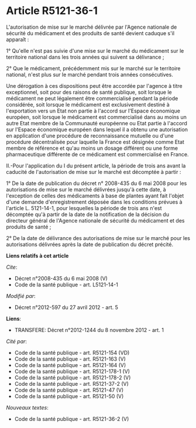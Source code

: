 # Article R5121-36-1

L'autorisation de mise sur le marché délivrée par l'Agence nationale de sécurité du médicament et des produits de santé
devient caduque s'il apparaît : 

1° Qu'elle n'est pas suivie d'une mise sur le marché du médicament sur le territoire national dans les trois années qui
suivent sa délivrance ; 

2° Que le médicament, précédemment mis sur le marché sur le territoire national, n'est plus sur le marché pendant trois
années consécutives. 

Une dérogation à ces dispositions peut être accordée par l'agence à titre exceptionnel, soit pour des raisons de santé
publique, soit lorsque le médicament ne peut légalement être commercialisé pendant la période considérée, soit lorsque le
médicament est exclusivement destiné à l'exportation vers un Etat non partie à l'accord sur l'Espace économique européen,
soit lorsque le médicament est commercialisé dans au moins un autre Etat membre de la Communauté européenne ou Etat partie à
l'accord sur l'Espace économique européen dans lequel il a obtenu une autorisation en application d'une procédure de
reconnaissance mutuelle ou d'une procédure décentralisée pour laquelle la France est désignée comme Etat membre de référence
et qu'au moins un dosage différent ou une forme pharmaceutique différente de ce médicament est commercialisé en France. 

II.-Pour l'application du I du présent article, la période de trois ans avant la caducité de l'autorisation de mise sur le
marché est décomptée à partir : 

1° De la date de publication du décret n° 2008-435 du 6 mai 2008 pour les autorisations de mise sur le marché délivrées
jusqu'à cette date, à l'exception de celles des médicaments à base de plantes ayant fait l'objet d'une demande
d'enregistrement déposée dans les conditions prévues à l'article L. 5121-14-1, pour lesquelles la période de trois ans n'est
décomptée qu'à partir de la date de la notification de la décision du directeur général de l'Agence nationale de sécurité du
médicament et des produits de santé ; 

2° De la date de délivrance des autorisations de mise sur le marché pour les autorisations délivrées après la date de
publication du décret précité.

**Liens relatifs à cet article**

_Cite_:

  - Décret n°2008-435 du 6 mai 2008 (V)
  - Code de la santé publique - art. L5121-14-1

_Modifié par_:

  - Décret n°2012-597 du 27 avril 2012 - art. 5

**Liens**:

  - TRANSFERE: Décret n°2012-1244 du 8 novembre 2012 - art. 1

_Cité par_:

  - Code de la santé publique - art. R5121-154 (VD)
  - Code de la santé publique - art. R5121-163 (V)
  - Code de la santé publique - art. R5121-164 (V)
  - Code de la santé publique - art. R5121-178-1 (V)
  - Code de la santé publique - art. R5121-178-2 (V)
  - Code de la santé publique - art. R5121-37-2 (V)
  - Code de la santé publique - art. R5121-47 (V)
  - Code de la santé publique - art. R5121-50 (V)

_Nouveaux textes_:

  - Code de la santé publique - art. R5121-36-2 (V)
